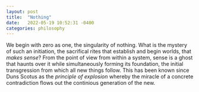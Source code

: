 ```yaml
---
layout: post
title:  "Nothing"
date:   2022-05-19 10:52:31 -0400
categories: philosophy
---
```

We begin with zero as one, the singularity of nothing. What is the mystery of such an initiation, the sacrifical rites that establish and begin worlds, that _makes sense_? From the point of view from within a system, sense is a ghost that haunts over it while simultaneously forming its foundation, the initial transgression from which all new things follow. This has been known since Duns Scotus as the _principle of explosion_ whereby the miracle of a concrete contradiction flows out the continious generation of the new.


